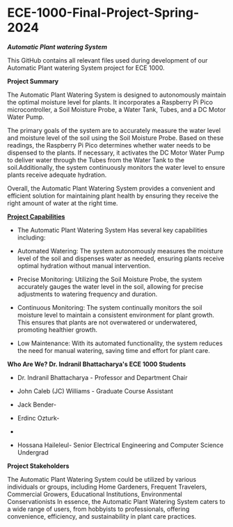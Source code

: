 # ECE-1000-Final-Project-Spring-2024

**_Automatic Plant watering System_**

This GitHub contains all relevant files used during development of our Automatic Plant watering System project for ECE 1000.


**Project Summary**

The Automatic Plant Watering System is designed to autonomously maintain the optimal moisture level for plants. It incorporates a Raspberry Pi Pico microcontroller, a Soil Moisture Probe, a Water Tank, Tubes, and a DC Motor Water Pump.

The primary goals of the system are to accurately measure the water level and moisture level of the soil using the Soil Moisture Probe. Based on these readings, the Raspberry Pi Pico determines whether water needs to be dispensed to the plants. If necessary, it activates the DC Motor Water Pump to deliver water through the Tubes from the Water Tank to the soil.Additionally, the system continuously monitors the water level to ensure plants receive adequate hydration.

Overall, the Automatic Plant Watering System provides a convenient and efficient solution for maintaining plant health by ensuring they receive the right amount of water at the right time.


<u>**Project Capabilities**</u>

* The Automatic Plant Watering System Has several key capabilities including:

* Automated Watering: The system autonomously measures the moisture level of the soil and dispenses water as needed, ensuring plants receive optimal hydration without manual intervention.

* Precise Monitoring: Utilizing the Soil Moisture Probe, the system accurately gauges the water level in the soil, allowing for precise adjustments to watering frequency and duration.

* Continuous Monitoring: The system continually monitors the soil moisture level to maintain a consistent environment for plant growth. This ensures that plants are not overwatered or underwatered, promoting healthier growth.

* Low Maintenance: With its automated functionality, the system reduces the need for manual watering, saving time and effort for plant care.



**Who Are We? Dr. Indranil  Bhattacharya's ECE 1000 Students**
* Dr. Indranil  Bhattacharya - Professor and Department Chair 

* John Caleb (JC) Williams - Graduate Course Assistant
   
* Jack Bender-  

* Erdinc Ozturk-
* 
* Hossana Haileleul- Senior Electrical Engineering and Computer Science Undergrad





**Project Stakeholders**

The Automatic Plant Watering System could be utilized by various individuals or groups, including Home Gardeners, Frequent Travelers, Commercial Growers, Educational Institutions, Environmental Conservationists
In essence, the Automatic Plant Watering System caters to a wide range of users, from hobbyists to professionals, offering convenience, efficiency, and sustainability in plant care practices.
